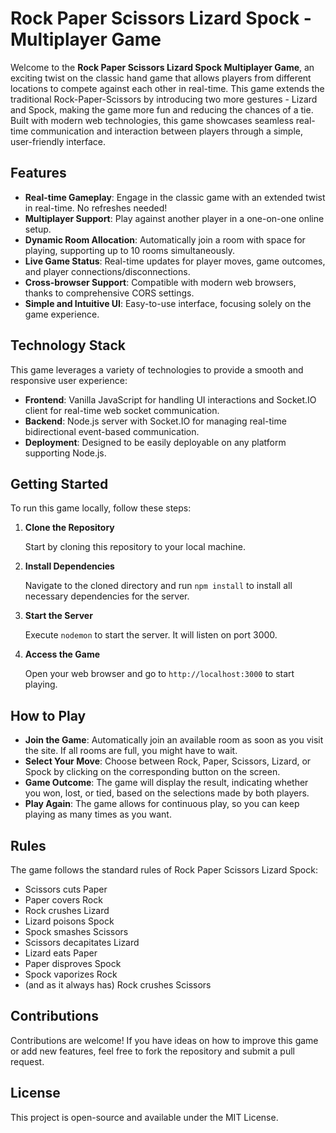 # Rock Paper Scissors Lizard Spock - Multiplayer Game

Welcome to the **Rock Paper Scissors Lizard Spock Multiplayer Game**, an exciting twist on the classic hand game that allows players from different locations to compete against each other in real-time. This game extends the traditional Rock-Paper-Scissors by introducing two more gestures - Lizard and Spock, making the game more fun and reducing the chances of a tie. Built with modern web technologies, this game showcases seamless real-time communication and interaction between players through a simple, user-friendly interface.

## Features

- **Real-time Gameplay**: Engage in the classic game with an extended twist in real-time. No refreshes needed!
- **Multiplayer Support**: Play against another player in a one-on-one online setup.
- **Dynamic Room Allocation**: Automatically join a room with space for playing, supporting up to 10 rooms simultaneously.
- **Live Game Status**: Real-time updates for player moves, game outcomes, and player connections/disconnections.
- **Cross-browser Support**: Compatible with modern web browsers, thanks to comprehensive CORS settings.
- **Simple and Intuitive UI**: Easy-to-use interface, focusing solely on the game experience.

## Technology Stack

This game leverages a variety of technologies to provide a smooth and responsive user experience:

- **Frontend**: Vanilla JavaScript for handling UI interactions and Socket.IO client for real-time web socket communication.
- **Backend**: Node.js server with Socket.IO for managing real-time bidirectional event-based communication.
- **Deployment**: Designed to be easily deployable on any platform supporting Node.js.

## Getting Started

To run this game locally, follow these steps:

1. **Clone the Repository**

   Start by cloning this repository to your local machine.

2. **Install Dependencies**

   Navigate to the cloned directory and run `npm install` to install all necessary dependencies for the server.

3. **Start the Server**

   Execute `nodemon` to start the server. It will listen on port 3000.

4. **Access the Game**

   Open your web browser and go to `http://localhost:3000` to start playing.

## How to Play

- **Join the Game**: Automatically join an available room as soon as you visit the site. If all rooms are full, you might have to wait.
- **Select Your Move**: Choose between Rock, Paper, Scissors, Lizard, or Spock by clicking on the corresponding button on the screen.
- **Game Outcome**: The game will display the result, indicating whether you won, lost, or tied, based on the selections made by both players.
- **Play Again**: The game allows for continuous play, so you can keep playing as many times as you want.

## Rules

The game follows the standard rules of Rock Paper Scissors Lizard Spock:

- Scissors cuts Paper
- Paper covers Rock
- Rock crushes Lizard
- Lizard poisons Spock
- Spock smashes Scissors
- Scissors decapitates Lizard
- Lizard eats Paper
- Paper disproves Spock
- Spock vaporizes Rock
- (and as it always has) Rock crushes Scissors

## Contributions

Contributions are welcome! If you have ideas on how to improve this game or add new features, feel free to fork the repository and submit a pull request.

## License

This project is open-source and available under the MIT License.